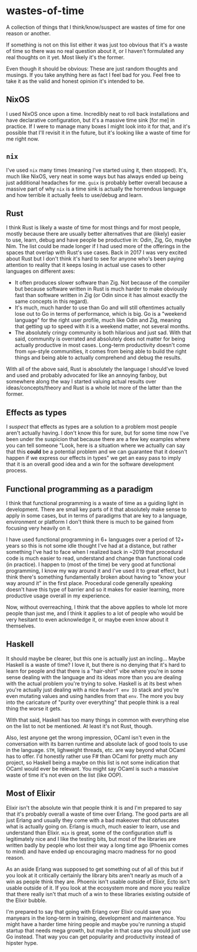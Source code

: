 # wastes-of-time

A collection of things that I think/know/suspect are wastes of time for one reason or another.

If something is not on this list either it was just too obvious that it's a waste of time so there
was no real question about it, or I haven't formulated any real thoughts on it yet. Most likely
it's the former.

Even though it should be obvious: These are just random thoughts and musings. If you take anything
here as fact I feel bad for you. Feel free to take it as the valid and honest opinion it's intended
to be.

## NixOS

I used NixOS once upon a time. Incredibly neat to roll back installations and have declarative
configuration, but it's a massive time sink [for me] in practice. If I were to manage many boxes
I might look into it for that, and it's possible that I'll revisit it in the future, but it's
looking like a waste of time for me right now.

## `nix`

I've used `nix` many times (meaning I've started using it, then stopped). It's, much like NixOS,
very neat in some ways but has always ended up being just additional headaches for me. `guix` is
probably better overall because a massive part of why `nix` is a time sink is actually the
horrendous language and how terrible it actually feels to use/debug and learn.

## Rust

I think Rust is likely a waste of time for most things and for most people, mostly because there
are usually better alternatives that are (likely) easier to use, learn, debug and have people be
productive in: Odin, Zig, Go, maybe Nim. The list could be made longer if I had used more of the
offerings in the spaces that overlap with Rust's use cases. Back in 2017 I was very excited about
Rust but I don't think it's hard to see for anyone who's been paying attention to reality that it
keeps losing in actual use cases to other languages on different axes:

- It often produces slower software than Zig. Not because of the compiler but because software
  written in Rust is much harder to make obviously fast than software written in Zig (or Odin
  since it has almost exactly the same concepts in this regard).
- It's much, much harder to use than Go and will still oftentimes actually lose out to Go in terms
  of performance, which is big. Go is a "weekend language" for the right user profile, much like
  Odin and Zig, meaning that getting up to speed with it is a weekend matter, not several months.
- The absolutely cringy community is both hilarious and just sad. With that said, community is
  overrated and absolutely does not matter for being actually productive in most cases. Long-term
  productivity doesn't come from `npm`-style communities, it comes from being able to build the
  right things and being able to actually comprehend and debug the results.


With all of the above said, Rust is absolutely the language I should've loved and used and probably
advocated for like an annoying fanboy, but somewhere along the way I started valuing actual results
over ideas/concepts/theory and Rust is a whole lot more of the latter than the former.

## Effects as types

I *suspect* that effects as types are a solution to a problem most people aren't actually having.
I don't know this for sure, but for some time now I've been under the suspicion that because there
are a few key examples where you can tell someone "Look, here is a situation where we actually can
say that this **could** be a potential problem and we can guarantee that it doesn't happen if we
express our effects in types" we get an easy pass to imply that it is an overall good idea and a
win for the software development process.

## Functional programming as a paradigm

I think that functional programming is a waste of time as a guiding light in development. There are
small key parts of it that absolutely make sense to apply in some cases, but in terms of paradigms
that are key to a language, environment or platform I don't think there is much to be gained from
focusing very heavily on it.

I have used functional programming in 6+ languages over a period of 12+ years so this is not
some idle thought I've had at a distance, but rather something I've had to face when I realized
back in ~2019 that procedural code is much easier to read, understand and change than functional
code (in practice). I happen to (most of the time) be very good at functional programming, I know my
way around it and I've used it to great effect, but I think there's something fundamentally broken
about having to "know your way around it" in the first place. Procedural code generally speaking
doesn't have this type of barrier and so it makes for easier learning, more productive usage
overall in my experience.

Now, without overreaching, I think that the above applies to whole lot more people than just me, and
I think it applies to a lot of people who would be very hesitant to even acknowledge it, or maybe
even know about it themselves.

## Haskell

It should maybe be clearer, but this one is actually just an incling... Maybe Haskell is a waste of
time? I love it, but there is no denying that it's hard to learn for people and that there is a
"hair-shirt" vibe where you're in some sense dealing with the language and its ideas more than you
are dealing with the actual problem you're trying to solve. Haskell is at its best when you're
actually just dealing with a nice `ReaderT env IO` stack and you're even mutating values and using
handles from that `env`. The more you buy into the caricature of "purity over everything" that
people think is a real thing the worse it gets.

With that said, Haskell has too many things in common with everything else on the list to not be
mentioned. At least it's not Rust, though.

Also, lest anyone get the wrong impression, OCaml isn't even in the conversation with its barren
runtime and absolute lack of good tools to use in the language. `STM`, lighweight threads, etc.
are way beyond what OCaml has to offer. I'd honestly rather use F# than OCaml for pretty much any
project, so Haskell being a maybe on this list is not some indication that OCaml would ever be
relevant. You might say OCaml is such a massive waste of time it's not even on the list (like OOP).

## Most of Elixir

Elixir isn't the absolute win that people think it is and I'm prepared to say that it's probably
overall a waste of time over Erlang. The good parts are all just Erlang and usually they come with
a bad makeover that obfuscates what is actually going on. Erlang is much, much easier to learn, use
and understand than Elixir. `mix` is great, some of the configuration stuff is legitimately nice and
I like the testing bits, but most of the libraries are written badly by people who lost their way a
long time ago (Phoenix comes to mind) and have ended up encouraging macro madness for no good
reason.

As an aside Erlang was supposed to get something out of all of this but if you look at it critically
certainly the library bits aren't nearly as much of a win as people think they are. Phoenix isn't
usable outside of Elixir, Ecto isn't usable outside of it. If you look at the ecosystem more and
more you realize that there really isn't that much of a win to these libraries existing outside of
the Elixir bubble.

I'm prepared to say that going with Erlang over Elixir could save you manyears in the long-term in
training, development and maintenance. You might have a harder time hiring people and maybe you're
running a stupid startup that needs mega growth, but maybe in that case you should just use Go
instead. That way you can get popularity and productivity instead of hipster hype.
